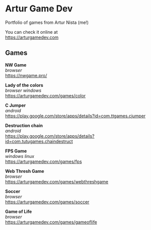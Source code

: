 # Artur Game Dev

Portfolio of games from Artur Nista (me!)

You can check it online at  
https://arturgamedev.com

## Games

**NW Game**  
_browser_  
https://nwgame.pro/  

**Lady of the colors**  
_browser_ _windows_  
https://arturgamedev.com/games/color

**C Jumper**  
_android_  
https://play.google.com/store/apps/details?id=com.ttgames.cjumper

**Destruction chain**  
_android_  
https://play.google.com/store/apps/details?id=com.tutugames.chaindestruct

**FPS Game**  
_windows_ _linux_  
https://arturgamedev.com/games/fps

**Web Thresh Game**  
_browser_  
https://arturgamedev.com/games/webthreshgame

**Soccer**  
_browser_  
https://arturgamedev.com/games/soccer

**Game of Life**  
_browser_  
https://arturgamedev.com/games/gameoflife
